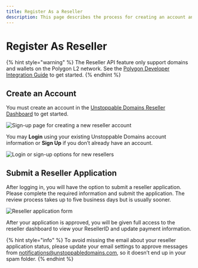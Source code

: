 ```yaml
---
title: Register As a Reseller
description: This page describes the process for creating an account and applying to become an authorized reseller for Unstoppable Domains. Payment settings can then be configured in the UD Reseller Dashboard.
---
```


# Register As Reseller

{% hint style="warning" %}
The Reseller API feature only support domains and wallets on the Polygon L2 network. See the [Polygon Developer Integration Guide](../polygon-l2-network/polygon-developer-integration.md) to get started.
{% endhint %}

## Create an Account

You must create an account in the [Unstoppable Domains Reseller Dashboard](https://unstoppabledomains.com/resellers) to get started.

![Sign-up page for creating a new reseller account](../../images/0.png)

You may **Login** using your existing Unstoppable Domains account information or **Sign Up** if you don’t already have an account.

![Login or sign-up options for new resellers](../../images/1.png)

## Submit a Reseller Application

After logging in, you will have the option to submit a reseller application. Please complete the required information and submit the application. The review process takes up to five business days but is usually sooner.

![Reseller application form](../../images/3.png)

After your application is approved, you will be given full access to the reseller dashboard to view your ResellerID and update payment information.

{% hint style="info" %}
To avoid missing the email about your reseller application status, please update your email settings to approve messages from [notifications@unstoppabledomains.com](mailto:notifications@unstoppabledomains.com), so it doesn’t end up in your spam folder.
{% endhint %}

